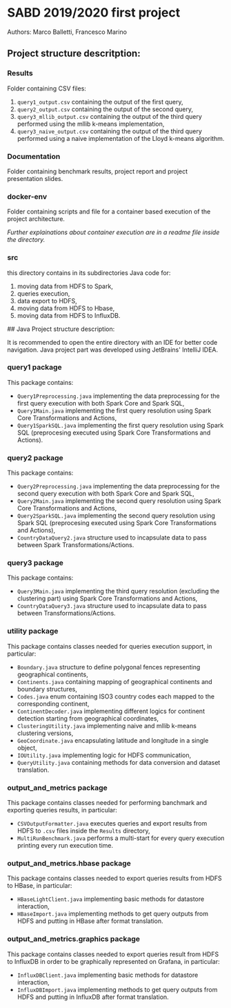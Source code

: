# SABD 2019/2020 first project
Authors: Marco Balletti, Francesco Marino

## Project structure descritption:

### Results
Folder containing CSV files:

1. `query1_output.csv` containing the output of the first query,
2. `query2_output.csv` containing the output of the second query,
3. `query3_mllib_output.csv` containing the output of the third query performed using the mllib k-means implementation,
4. `query3_naive_output.csv` containing the output of the third query performed using a naive implementation of the Lloyd k-means algorithm.

### Documentation
Folder containing benchmark results, project report and project presentation slides.
### docker-env
Folder containing scripts and file for a container based execution of the project architecture.

_Further explainations about container execution are in a readme file inside the directory._

### src
this directory contains in its subdirectories Java code for:

1. moving data from HDFS to Spark,
2. queries execution,
3. data export to HDFS,
4. moving data from HDFS to Hbase,
5. moving data from HDFS to InfluxDB.


## Java Project structure description:

It is recommended to open the entire directory with an IDE for better code navigation. Java project part was developed using JetBrains' IntelliJ IDEA.

### query1 package

This package contains:

* `Query1Preprocessing.java` implementing the data preprocessing for the first query execution with both Spark Core and Spark SQL,
* `Query1Main.java` implementing the first query resolution using Spark Core Transformations and Actions,
* `Query1SparkSQL.java` implementing the first query resolution using Spark SQL (preprocesing executed using Spark Core Transformations and Actions).

### query2 package

This package contains:

* `Query2Preprocessing.java` implementing the data preprocessing for the second query execution with both Spark Core and Spark SQL,
* `Query2Main.java` implementing the second query resolution using Spark Core Transformations and Actions,
* `Query2SparkSQL.java` implementing the second query resolution using Spark SQL (preprocesing executed using Spark Core Transformations and Actions),
* `CountryDataQuery2.java` structure used to incapsulate data to pass between Spark Transformations/Actions.

### query3 package

This package contains:

* `Query3Main.java` implementing the third query resolution (excluding the clustering part) using Spark Core Transformations and Actions,
* `CountryDataQuery3.java` structure used to incapsulate data to pass between Transformations/Actions.

### utility package

This package contains classes needed for queries execution support, in particular:

* `Boundary.java` structure to define polygonal fences representing geographical continents,
* `Continents.java` containing mapping of geographical continents and boundary structures,
* `Codes.java` enum containing ISO3 country codes each mapped to the corresponding continent,
* `ContinentDecoder.java` implementing different logics for continent detection starting from geographical coordinates,
* `ClusteringUtility.java` implementing naive and mllib k-means clustering versions,
* `GeoCoordinate.java` encapsulating latitude and longitude in a single object,
* `IOUtility.java` implementing logic for HDFS communication,
* `QueryUtility.java` containing methods for data conversion and dataset translation.

### output\_and\_metrics package

This package contains classes needed for performing banchmark and exporting queries results, in particular:

* `CSVOutputFormatter.java` executes queries and export results from HDFS to `.csv` files inside the `Results` directory,
* `MultiRunBenchmark.java` performs a multi-start for every query execution printing every run execution time.

### output\_and\_metrics.hbase package

This package contains classes needed to export queries results from HDFS to HBase, in particular:

* `HBaseLightClient.java` implementing basic methods for datastore interaction,
* `HBaseImport.java` implementing methods to get query outputs from HDFS and putting in HBase after format translation.

### output\_and\_metrics.graphics package

This package contains classes needed to export queries result from HDFS to InfluxDB in order to be graphically represented on Grafana, in particular:

* `InfluxDBClient.java` implementing basic methods for datastore interaction,
* `InfluxDBImport.java` implementing methods to get query outputs from HDFS and putting in InfluxDB after format translation.